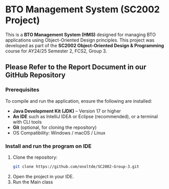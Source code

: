 # BTO Management System (SC2002 Project)

This is a **BTO Management System (HMS)** designed for managing BTO applications using Object-Oriented Design principles. This project was developed as part of the **SC2002 Object-Oriented Design & Programming** course for AY24/25 Semester 2, FCS2, Group 3.

## Please Refer to the Report Document in our GitHub Repository

### Prerequisites

To compile and run the application, ensure the following are installed:

- **Java Development Kit (JDK)** – Version 17 or higher
- **An IDE** such as IntelliJ IDEA or Eclipse (recommended), or a terminal with CLI tools
- **Git** (optional, for cloning the repository)
- OS Compatibility: Windows / macOS / Linux

### Install and run the program on IDE

1. Clone the repository:
   ```bash
   git clone https://github.com/onoltde/SC2002-Group-3.git
2. Open the project in your IDE.
3. Run the Main class
